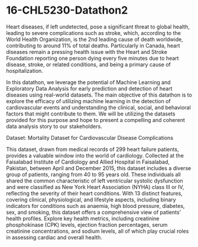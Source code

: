 # 16-CHL5230-Datathon2

Heart diseases, if left undetected, pose a significant threat to global health, leading to severe complications such as stroke, which, according to the World Health Organization, is the 2nd leading cause of death worldwide, contributing to around 11% of total deaths. Particularly in Canada, heart diseases remain a pressing health issue with the Heart and Stroke Foundation reporting one person dying every five minutes due to heart disease, stroke, or related conditions, and being a primary cause of hospitalization.

In this datathon, we leverage the potential of Machine Learning and Exploratory Data Analysis for early prediction and detection of heart diseases using real-world datasets. The main objective of this datathon is to explore the efficacy of utilizing machine learning in the detection of cardiovascular events and understanding the clinical, social, and behavioral factors that might contribute to them. We will be utilizing the datasets provided for this purpose and hope to present a compelling and coherent data analysis story to our stakeholders.

Dataset: Mortality Dataset for Cardiovascular Disease Complications

This dataset, drawn from medical records of 299 heart failure patients, provides a valuable window into the world of cardiology. Collected at the Faisalabad Institute of Cardiology and Allied Hospital in Faisalabad, Pakistan, between April and December 2015, this dataset includes a diverse group of patients, ranging from 40 to 95 years old. These individuals all shared the common characteristic of left ventricular systolic dysfunction and were classified as New York Heart Association (NYHA) class III or IV, reflecting the severity of their heart conditions. With 13 distinct features, covering clinical, physiological, and lifestyle aspects, including binary indicators for conditions such as anaemia, high blood pressure, diabetes, sex, and smoking, this dataset offers a comprehensive view of patients’ health profiles. Explore key health metrics, including creatinine phosphokinase (CPK) levels, ejection fraction percentages, serum creatinine concentrations, and sodium levels, all of which play crucial roles in assessing cardiac and overall health.
